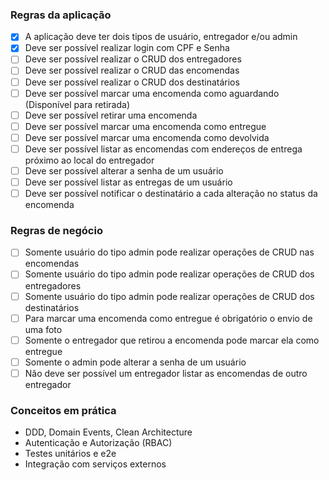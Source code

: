 ### Regras da aplicação

- [x] A aplicação deve ter dois tipos de usuário, entregador e/ou admin
- [x] Deve ser possível realizar login com CPF e Senha
- [ ] Deve ser possível realizar o CRUD dos entregadores
- [ ] Deve ser possível realizar o CRUD das encomendas
- [ ] Deve ser possível realizar o CRUD dos destinatários
- [ ] Deve ser possível marcar uma encomenda como aguardando (Disponível para retirada)
- [ ] Deve ser possível retirar uma encomenda
- [ ] Deve ser possível marcar uma encomenda como entregue
- [ ] Deve ser possível marcar uma encomenda como devolvida
- [ ] Deve ser possível listar as encomendas com endereços de entrega próximo ao local do entregador
- [ ] Deve ser possível alterar a senha de um usuário
- [ ] Deve ser possível listar as entregas de um usuário
- [ ] Deve ser possível notificar o destinatário a cada alteração no status da encomenda

### Regras de negócio

- [ ] Somente usuário do tipo admin pode realizar operações de CRUD nas encomendas
- [ ] Somente usuário do tipo admin pode realizar operações de CRUD dos entregadores
- [ ] Somente usuário do tipo admin pode realizar operações de CRUD dos destinatários
- [ ] Para marcar uma encomenda como entregue é obrigatório o envio de uma foto
- [ ] Somente o entregador que retirou a encomenda pode marcar ela como entregue
- [ ] Somente o admin pode alterar a senha de um usuário
- [ ] Não deve ser possível um entregador listar as encomendas de outro entregador

### Conceitos em prática

- DDD, Domain Events, Clean Architecture
- Autenticação e Autorização (RBAC)
- Testes unitários e e2e
- Integração com serviços externos
